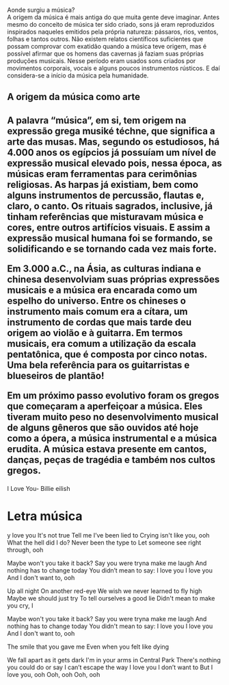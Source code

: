 </p>Aonde surgiu a música?<br>
A origem da música é mais antiga do que muita gente deve imaginar. Antes mesmo do conceito de música ter sido criado, sons já eram reproduzidos inspirados naqueles emitidos pela própria natureza: pássaros, rios, ventos, folhas e tantos outros.
Não existem relatos científicos suficientes que possam comprovar com exatidão quando a música teve origem, mas é possível afirmar que os homens das cavernas já faziam suas próprias produções musicais. Nesse período eram usados sons criados por movimentos corporais, vocais e alguns poucos instrumentos rústicos. E daí considera-se a início da música pela humanidade.
<h2>A origem da música como arte<h2>
A palavra “música”, em si, tem origem na expressão grega musiké téchne, que significa a arte das musas. Mas, segundo os estudiosos, há 4.000 anos os egípcios já possuíam um nível de expressão musical elevado pois, nessa época, as músicas eram ferramentas para cerimônias religiosas. As harpas já existiam, bem como alguns instrumentos de percussão, flautas e, claro, o canto. Os rituais sagrados, inclusive, já tinham referências que misturavam música e cores, entre outros artifícios visuais. E assim a expressão musical humana foi se formando, se solidificando e se tornando cada vez mais forte.

Em 3.000 a.C., na Ásia, as culturas indiana e chinesa desenvolviam suas próprias expressões musicais e a música era encarada como um espelho do universo. Entre os chineses o instrumento mais comum era a cítara, um instrumento de cordas que mais tarde deu origem ao violão e à guitarra. Em termos musicais, era comum a utilização da escala pentatônica, que é composta por cinco notas. Uma bela referência para os guitarristas e blueseiros de plantão!

Em um próximo passo evolutivo foram os gregos que começaram a aperfeiçoar a música. Eles tiveram muito peso no desenvolvimento musical de alguns gêneros que são ouvidos até hoje como a ópera, a música instrumental e a música erudita. A música estava presente em cantos, danças, peças de tragédia e também nos cultos gregos.

</h1> I Love You- Billie eilish</h1>
<h1> Letra música</h1>
y love you
It's not true
Tell me I’ve been lied to
Crying isn't like you, ooh
What the hell did I do?
Never been the type to
Let someone see right through, ooh

Maybe won't you take it back?
Say you were tryna make me laugh
And nothing has to change today
You didn’t mean to say: I love you
I love you
And I don't want to, ooh

Up all night
On another red-eye
We wish we never learned to fly high
Maybe we should just try
To tell ourselves a good lie
Didn't mean to make you cry, I

Maybe won't you take it back?
Say you were tryna make me laugh
And nothing has to change today
You didn't mean to say: I love you
I love you
And I don't want to, ooh

The smile that you gave me
Even when you felt like dying

We fall apart as it gets dark
I'm in your arms in Central Park
There's nothing you could do or say
I can’t escape the way I love you
I don’t want to
But I love you, ooh
Ooh, ooh
Ooh, ooh
